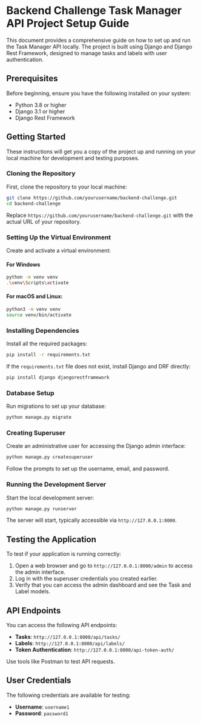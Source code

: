 
# Backend Challenge Task Manager API Project Setup Guide

This document provides a comprehensive guide on how to set up and run the Task Manager API locally. The project is built using Django and Django Rest Framework, designed to manage tasks and labels with user authentication.

## Prerequisites

Before beginning, ensure you have the following installed on your system:
- Python 3.8 or higher
- Django 3.1 or higher
- Django Rest Framework

## Getting Started

These instructions will get you a copy of the project up and running on your local machine for development and testing purposes.

### Cloning the Repository

First, clone the repository to your local machine:

```bash
git clone https://github.com/yourusername/backend-challenge.git
cd backend-challenge
```

Replace `https://github.com/yourusername/backend-challenge.git` with the actual URL of your repository.

### Setting Up the Virtual Environment

Create and activate a virtual environment:

#### For Windows

```bash
python -m venv venv
.\venv\Scripts\activate
```

#### For macOS and Linux:

```bash
python3 -m venv venv
source venv/bin/activate
```

### Installing Dependencies

Install all the required packages:

```bash
pip install -r requirements.txt
```

If the `requirements.txt` file does not exist, install Django and DRF directly:

```bash
pip install django djangorestframework
```

### Database Setup

Run migrations to set up your database:

```bash
python manage.py migrate
```

### Creating Superuser

Create an administrative user for accessing the Django admin interface:

```bash
python manage.py createsuperuser
```

Follow the prompts to set up the username, email, and password.

### Running the Development Server

Start the local development server:

```bash
python manage.py runserver
```

The server will start, typically accessible via `http://127.0.0.1:8000`.

## Testing the Application

To test if your application is running correctly:

1. Open a web browser and go to `http://127.0.0.1:8000/admin` to access the admin interface.
2. Log in with the superuser credentials you created earlier.
3. Verify that you can access the admin dashboard and see the Task and Label models.

## API Endpoints

You can access the following API endpoints:

- **Tasks**: `http://127.0.0.1:8000/api/tasks/`
- **Labels**: `http://127.0.0.1:8000/api/labels/`
- **Token Authentication**: `http://127.0.0.1:8000/api-token-auth/`

Use tools like Postman to test API requests.

## User Credentials
The following credentials are available for testing:

- **Username**: `username1`
- **Password**: `password1`

